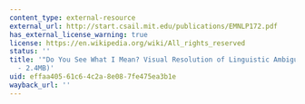 ```yaml
---
content_type: external-resource
external_url: http://start.csail.mit.edu/publications/EMNLP172.pdf
has_external_license_warning: true
license: https://en.wikipedia.org/wiki/All_rights_reserved
status: ''
title: '"Do You See What I Mean? Visual Resolution of Linguistic Ambiguities." (PDF
  - 2.4MB)'
uid: effaa405-61c6-4c2a-8e08-7fe475ea3b1e
wayback_url: ''
---
```

